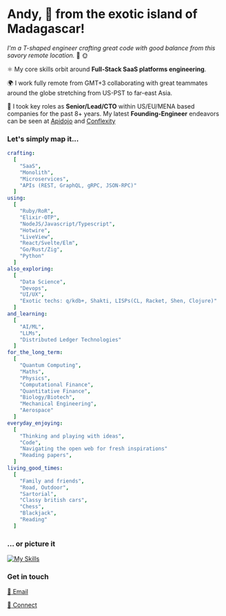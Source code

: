 # Andy, 👋 from the exotic island of Madagascar!

*I'm a T-shaped engineer crafting great code with good balance from this savory remote location.* 🌴 🌞

⚛️ My core skills orbit around **Full-Stack SaaS platforms engineering**.

🌍 I work fully remote from GMT+3 collaborating with great teammates around the globe stretching from US-PST to far-east Asia.

🚀 I took key roles as **Senior/Lead/CTO** within US/EU/MENA based companies for the past 8+ years. My latest **Founding-Engineer** endeavors can be seen at <a href="https://apidojo.com" target="_blank">Apidojo</a> and <a href="https://conflexity.com" target="_blank">Conflexity</a>

### Let's simply map it...

```yml
crafting:
  [
    "SaaS",
    "Monolith",
    "Microservices",
    "APIs (REST, GraphQL, gRPC, JSON-RPC)"
  ]
using:
  [
    "Ruby/RoR",
    "Elixir-OTP",
    "NodeJS/Javascript/Typescript",
    "Hotwire",
    "LiveView",
    "React/Svelte/Elm",
    "Go/Rust/Zig",
    "Python"
  ]
also_exploring:
  [
    "Data Science",
    "Devops",
    "UI/UX",
    "Exotic techs: q/kdb+, Shakti, LISPs(CL, Racket, Shen, Clojure)"
  ]
and_learning:
  [
    "AI/ML",
    "LLMs",
    "Distributed Ledger Technologies"
  ]
for_the_long_term:
  [
    "Quantum Computing",
    "Maths",
    "Physics",
    "Computational Finance",
    "Quantitative Finance",
    "Biology/Biotech",
    "Mechanical Engineering",
    "Aerospace"
  ]
everyday_enjoying:
  [
    "Thinking and playing with ideas",
    "Code",
    "Navigating the open web for fresh inspirations"
    "Reading papers",
  ]
living_good_times:
  [
    "Family and friends",
    "Road, Outdoor",
    "Sartorial",
    "Classy british cars",
    "Chess",
    "Blackjack",
    "Reading"
  ]
```

### ... or picture it

[![My Skills](https://skillicons.dev/icons?i=linux,bash,bsd,git,github,gitlab,graphql,postgres,mysql,redis,mongodb,ruby,rails,elixir,py,js,ts,coffeescript,nodejs,react,svelte,jquery,docker,kubernetes,go,rust,zig,crystal,html,css,sass,tailwind,clojure,regex,solidity,ai)](https://skillicons.dev) 

### Get in touch

[:email: Email](mailto:kifer.mada@gmail.com)

[:100: Connect](https://www.linkedin.com/in/rfrancky/)
